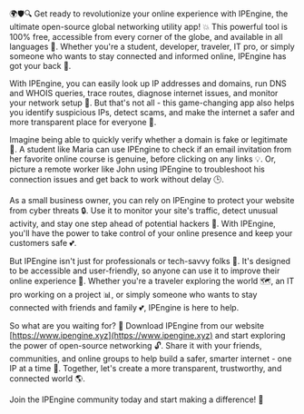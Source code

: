 🌍🛡️🔍 Get ready to revolutionize your online experience with IPEngine, the ultimate open-source global networking utility app! 💥 This powerful tool is 100% free, accessible from every corner of the globe, and available in all languages 🤩. Whether you're a student, developer, traveler, IT pro, or simply someone who wants to stay connected and informed online, IPEngine has got your back 📡.

With IPEngine, you can easily look up IP addresses and domains, run DNS and WHOIS queries, trace routes, diagnose internet issues, and monitor your network setup 🔧. But that's not all - this game-changing app also helps you identify suspicious IPs, detect scams, and make the internet a safer and more transparent place for everyone 🚀.

Imagine being able to quickly verify whether a domain is fake or legitimate 👀. A student like Maria can use IPEngine to check if an email invitation from her favorite online course is genuine, before clicking on any links 💡. Or, picture a remote worker like John using IPEngine to troubleshoot his connection issues and get back to work without delay 🕒.

As a small business owner, you can rely on IPEngine to protect your website from cyber threats 🔒. Use it to monitor your site's traffic, detect unusual activity, and stay one step ahead of potential hackers 🚫. With IPEngine, you'll have the power to take control of your online presence and keep your customers safe 💕.

But IPEngine isn't just for professionals or tech-savvy folks 🔧. It's designed to be accessible and user-friendly, so anyone can use it to improve their online experience 🌈. Whether you're a traveler exploring the world 🗺️, an IT pro working on a project 📊, or simply someone who wants to stay connected with friends and family 💕, IPEngine is here to help.

So what are you waiting for? 🤔 Download IPEngine from our website [https://www.ipengine.xyz](https://www.ipengine.xyz) and start exploring the power of open-source networking 🔓. Share it with your friends, communities, and online groups to help build a safer, smarter internet - one IP at a time 💪. Together, let's create a more transparent, trustworthy, and connected world 🌎.

Join the IPEngine community today and start making a difference! 👫